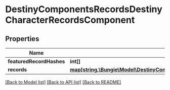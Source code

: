 # DestinyComponentsRecordsDestinyCharacterRecordsComponent

## Properties
Name | Type | Description | Notes
------------ | ------------- | ------------- | -------------
**featuredRecordHashes** | **int[]** |  | [optional] 
**records** | [**map[string,\Bungie\Model\DestinyComponentsRecordsDestinyRecordComponent]**](DestinyComponentsRecordsDestinyRecordComponent.md) |  | [optional] 

[[Back to Model list]](../README.md#documentation-for-models) [[Back to API list]](../README.md#documentation-for-api-endpoints) [[Back to README]](../README.md)


